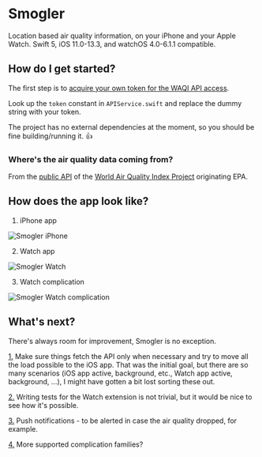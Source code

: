 # Smogler #

Location based air quality information, on your iPhone and your Apple Watch. Swift 5, iOS 11.0-13.3, and watchOS 4.0-6.1.1 compatible.

## How do I get started? ##

The first step is to [acquire your own token for the WAQI API access](https://aqicn.org/data-platform/token/#/).

Look up the `token` constant in `APIService.swift` and replace the dummy string with your token.

The project has no external dependencies at the moment, so you should be fine building/running it. :+1:

### Where's the air quality data coming from? ###

From the [public API](https://aqicn.org/api/) of the [World Air Quality Index Project](https://waqi.info/) originating EPA.

## How does the app look like? ##

1. iPhone app

![Smogler iPhone](https://user-images.githubusercontent.com/1460573/48306624-c8fb5a80-e4f0-11e8-9e0a-11fa91fd0837.png)

2. Watch app

![Smogler Watch](https://user-images.githubusercontent.com/1460573/48306633-fd6f1680-e4f0-11e8-8b15-c46bdd9b646f.png)

3. Watch complication

![Smogler Watch complication](https://user-images.githubusercontent.com/1460573/48306634-fd6f1680-e4f0-11e8-84b4-e76b47fda181.png)

## What's next?

There's always room for improvement, Smogler is no exception. 

[1.](https://github.com/vasarhelyia/Smogler/issues/4) Make sure things fetch the API only when necessary and try to move all the load possible to the iOS app. That was the initial goal, but there are so many scenarios (iOS app active, background, etc., Watch app active, background, ...), I might have gotten a bit lost sorting these out.

[2.](https://github.com/vasarhelyia/Smogler/issues/5) Writing tests for the Watch extension is not trivial, but it would be nice to see how it's possible.

[3.](https://github.com/vasarhelyia/Smogler/issues/1) Push notifications - to be alerted in case the air quality dropped, for example.

[4.](https://github.com/vasarhelyia/Smogler/issues/6) More supported complication families?
